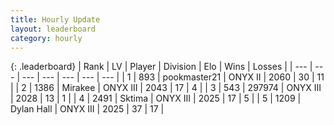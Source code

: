 ```yaml
---
title: Hourly Update
layout: leaderboard
category: hourly
---
```


{: .leaderboard}
| Rank | LV | Player | Division | Elo | Wins | Losses |
| --- | --- | --- | --- | --- | --- | --- |
| <span data-change="0">1</span> | 893 | <span title="ID: 652474">pookmaster21</span> | ONYX II | <span data-change="0">2060</span> | <span data-change="0">30</span> | <span data-change="0">11</span> |
| <span data-change="0">2</span> | 1386 | <span title="ID: 416373">Mirakee</span> | ONYX III | <span data-change="0">2043</span> | <span data-change="0">17</span> | <span data-change="0">4</span> |
| <span data-change="3">3</span> | 543 | <span title="ID: 544038">297974</span> | ONYX III | <span data-change="27">2028</span> | <span data-change="2">13</span> | <span data-change="0">1</span> |
| <span data-change="0">4</span> | 2491 | <span title="ID: 353063">Sktima</span> | ONYX III | <span data-change="0">2025</span> | <span data-change="0">17</span> | <span data-change="0">5</span> |
| <span data-change="-2">5</span> | 1209 | <span title="ID: 174294">Dylan Hall</span> | ONYX III | <span data-change="-4">2025</span> | <span data-change="1">37</span> | <span data-change="2">17</span> |